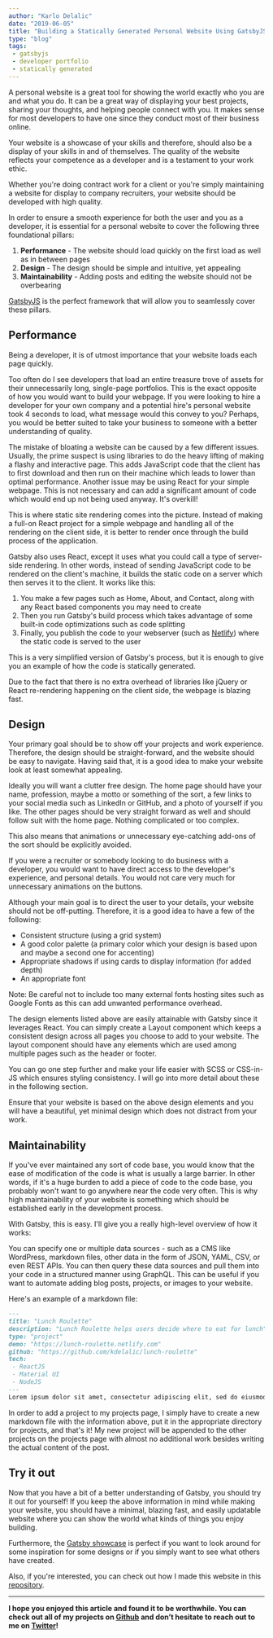 ```yaml
---
author: "Karlo Delalic"
date: "2019-06-05"
title: "Building a Statically Generated Personal Website Using GatsbyJS"
type: "blog"
tags:
 - gatsbyjs
 - developer portfolio
 - statically generated
---
```

A personal website is a great tool for showing the world exactly who you are and what you do. It can be a great way of displaying your best projects, sharing your thoughts, and helping people connect with you. It makes sense for most developers to have one since they conduct most of their business online.
<!-- end -->
Your website is a showcase of your skills and therefore, should also be a display of your skills in and of themselves. The quality of the website reflects your competence as a developer and is a testament to your work ethic.

Whether you're doing contract work for a client or you're simply maintaining a website for display to company recruiters, your website should be developed with high quality.

In order to ensure a smooth experience for both the user and you as a developer, it is essential for a personal website to cover the following three foundational pillars:

 1. __Performance__ - The website should load quickly on the first load as well as in between pages
 2. __Design__ -  The design should be simple and intuitive, yet appealing
 3. __Maintainability__ - Adding posts and editing the website should not be overbearing

[GatsbyJS](https://www.gatsbyjs.org/) is the perfect framework that will allow you to seamlessly cover these pillars.

## Performance

Being a developer, it is of utmost importance that your website loads each page quickly.

Too often do I see developers that load an entire treasure trove of assets for their unnecessarily long, single-page portfolios. This is the exact opposite of how you would want to build your webpage. If you were looking to hire a developer for your own company and a potential hire's personal website took 4 seconds to load, what message would this convey to you? Perhaps, you would be better suited to take your business to someone with a better understanding of quality.

The mistake of bloating a website can be caused by a few different issues. Usually, the prime suspect is using libraries to do the heavy lifting of making a flashy and interactive page. This adds JavaScript code that the client has to first download and then run on their machine which leads to lower than optimal performance. Another issue may be using React for your simple webpage. This is not necessary and can add a significant amount of code which would end up not being used anyway. It's overkill!

This is where static site rendering comes into the picture. Instead of making a full-on React project for a simple webpage and handling all of the rendering on the client side, it is better to render once through the build process of the application.

Gatsby also uses React, except it uses what you could call a type of server-side rendering. In other words, instead of sending JavaScript code to be rendered on the client's machine, it builds the static code on a server which then serves it to the client. It works like this:

 1. You make a few pages such as Home, About, and Contact, along with any React based components you may need to create
 2. Then you run Gatsby's build process which takes advantage of some built-in code optimizations such as code splitting
 3. Finally, you publish the code to your webserver (such as [Netlify](https://netlify.com)) where the static code is served to the user

This is a very simplified version of Gatsby's process, but it is enough to give you an example of how the code is statically generated.

Due to the fact that there is no extra overhead of libraries like jQuery or React re-rendering happening on the client side, the webpage is blazing fast.

## Design

Your primary goal should be to show off your projects and work experience. Therefore, the design should be straight-forward, and the website should be easy to navigate. Having said that, it is a good idea to make your website look at least somewhat appealing.

Ideally you will want a clutter free design. The home page should have your name, profession, maybe a motto or something of the sort, a few links to your social media such as LinkedIn or GitHub, and a photo of yourself if you like. The other pages should be very straight forward as well and should follow suit with the home page. Nothing complicated or too complex.

This also means that animations or unnecessary eye-catching add-ons of the sort should be explicitly avoided.

If you were a recruiter or somebody looking to do business with a developer, you would want to have direct access to the developer's experience, and personal details. You would not care very much for unnecessary animations on the buttons.

Although your main goal is to direct the user to your details, your website should not be off-putting. Therefore, it is a good idea to have a few of the following:

- Consistent structure (using a grid system)
- A good color palette (a primary color which your design is based upon and maybe a second one for accenting)
- Appropriate shadows if using cards to display information (for added depth)
- An appropriate font

Note: Be careful not to include too many external fonts hosting sites such as Google Fonts as this can add unwanted performance overhead.

The design elements listed above are easily attainable with Gatsby since it leverages React. You can simply create a Layout component which keeps a consistent design across all pages you choose to add to your website. The layout component should have any elements which are used among multiple pages such as the header or footer.

You can go one step further and make your life easier with SCSS or CSS-in-JS which ensures styling consistency. I will go into more detail about these in the following section.

Ensure that your website is based on the above design elements and you will have a beautiful, yet minimal design which does not distract from your work.

## Maintainability

If you've ever maintained any sort of code base, you would know that the ease of modification of the code is what is usually a large barrier. In other words, if it's a huge burden to add a piece of code to the code base, you probably won't want to go anywhere near the code very often. This is why high maintainability of your website is something which should be established early in the development process.

With Gatsby, this is easy. I'll give you a really high-level overview of how it works:

You can specify one or multiple data sources - such as a CMS like WordPress, markdown files, other data in the form of JSON, YAML, CSV, or even REST APIs. You can then query these data sources and pull them into your code in a structured manner using GraphQL. This can be useful if you want to automate adding blog posts, projects, or images to your website.

Here's an example of a markdown file:

```md
---
title: "Lunch Roulette"
description: "Lunch Roulette helps users decide where to eat for lunch"
type: "project"
demo: "https://lunch-roulette.netlify.com"
github: "https://github.com/kdelalic/lunch-roulette"
tech:
 - ReactJS
 - Material UI
 - NodeJS
---
Lorem ipsum dolor sit amet, consectetur adipiscing elit, sed do eiusmod tempor incididunt ut labore et dolore magna aliqua. Nam aliquam sem et tortor consequat id porta.
```

In order to add a project to my projects page, I simply have to create a new markdown file with the information above, put it in the appropriate directory for projects, and that's it! My new project will be appended to the other projects on the projects page with almost no additional work besides writing the actual content of the post.

## Try it out

Now that you have a bit of a better understanding of Gatsby, you should try it out for yourself! If you keep the above information in mind while making your website, you should have a minimal, blazing fast, and easily updatable website where you can show the world what kinds of things you enjoy building.

Furthermore, the [Gatsby showcase](https://www.gatsbyjs.org/showcase/) is perfect if you want to look around for some inspiration for some designs or if you simply want to see what others have created.

Also, if you're interested, you can check out how I made this website in this [repository](https://github.com/kdelalic/karlodelalic-gatsby).

---
__I hope you enjoyed this article and found it to be worthwhile. You can check out all of my projects on [Github](https://github.com/kdelalic) and don’t hesitate to reach out to me on [Twitter](https://twitter.com/karlodelalic)!__
